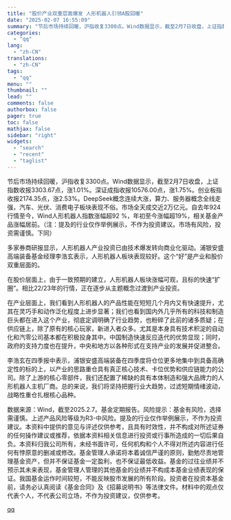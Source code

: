 ```yaml
---
title: "股价产业双重层面爆发 人形机器人引领A股回暖"
date: "2025-02-07 16:55:09"
summary: "节后市场持续回暖，沪指收复3300点。Wind数据显示，截至2月7日收盘，上证指数收报3303.67..."
categories:
  - "qq"
lang:
  - "zh-CN"
translations:
  - "zh-CN"
tags:
  - "qq"
menu: ""
thumbnail: ""
lead: ""
comments: false
authorbox: false
pager: true
toc: false
mathjax: false
sidebar: "right"
widgets:
  - "search"
  - "recent"
  - "taglist"
---
```


节后市场持续回暖，沪指收复3300点。Wind数据显示，截至2月7日收盘，上证指数收报3303.67点，涨1.01%。深证成指收报10576.00点，涨1.75%。创业板指收报2174.35点，涨2.53%。DeepSeek概念连续大涨，算力、服务器概念全线走强，汽车、光伏、消费电子板块表现不俗。市场全天成交近2万亿元。自去年924行情至今，Wind人形机器人指数涨幅超92 %，年初至今涨幅超19%，相关基金产品涨幅居前。（注：提及的行业仅作举例展示，不作为投资建议。市场有风险，投资需谨慎。下同）

多家券商研报显示，人形机器人产业投资已由技术爆发转向商业化驱动。浦银安盛高端装备基金经理李浩玄表示，人形机器人板块表现较好。这个“好”是产业和股价双重层面的。

在股价层面上，由于一致预期的建立，人形机器人板块涨幅可观，且标的快速“扩圈”。相比22/23年的行情，正在逐步从主题概念过渡到产业投资。

在产业层面上，我们看到人形机器人的产品性能在短短几个月内又有快速提升，尤其在灵巧手和动作泛化程度上进步显著；我们也看到国内外几乎所有的科技和制造巨头都在进入这个产业，彻底定调明确了行业趋势，也粉碎了此前的诸多质疑；在供应链上，除了原有的核心玩家，新进入者众多。尤其是本身具有技术积淀的自动化和汽零公司基本都在积极投身其中。中国制造快速反应迭代的优势显现；同时，政府的支持力度也在提升，中央和地方以各种形式在支持产业的发展并促进整合。

李浩玄在四季报中表示，浦银安盛高端装备在四季度将仓位更多地集中到具备高确定性的标的上，以产业的思路重仓具有真正核心技术、卡位优势和供应链能力的公司。除了上游的核心零部件，我们还配置了稀缺的具有本体制造和强大品牌力的人形机器人主机厂商。总的来说，我们将坚持把握行业大趋势，过滤短期情绪波动，战略性重仓扎根核心品种。

数据来源：Wind，截至2025.2.7。基金定期报告。风险提示：基金有风险，选择需谨慎。上述产品风险等级为R3-中风险。提及的行业仅作举例展示，不作为投资建议。本资料中提供的意见与评述仅供参考，且具有时效性，并不构成对所述证券的任何操作建议或推荐，依据本资料相关信息进行投资或行事所造成的一切后果自负。本资料归我公司所有，未经书面许可，任何机构和个人不得对所述内容进行任何有悖原意的删减或修改。基金管理人承诺将本着诚信严谨的原则，勤勉尽责地管理基金资产，但并不保证基金一定盈利，也不保证最低收益。基金的过往业绩并不预示其未来表现，基金管理人管理的其他基金的业绩并不构成本基金业绩表现的保证。我国基金运作时间较短，不能反映股市发展的所有阶段。投资者在投资本基金前，请务必认真阅读《基金合同》及《招募说明书》等法律文件。材料中的观点仅代表个人，不代表公司立场，不作为投资建议，仅供参考。

[qq](https://new.qq.com/rain/a/20250207A06CSU00)
